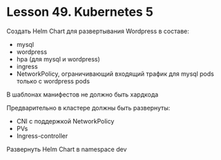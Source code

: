 # Lesson 49. Kubernetes 5

Создать Helm Chart для развертывания Wordpress в составе:
- mysql
- wordpress
- hpa (для mysql и wordpress)
- ingress
- NetworkPolicy, ограничивающий входящий трафик для mysql pods только с wordpress pods

В шаблонах манифестов не должно быть хардкода

Предварительно в кластере должны быть развернуты:
- CNI с поддержкой NetworkPolicy
- PVs
- Ingress-controller

Развернуть Helm Chart в namespace dev